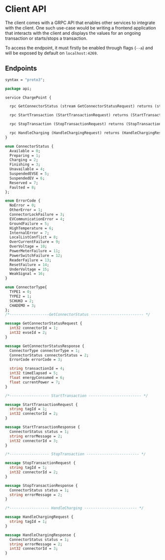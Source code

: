 # Client API

The client comes with a GRPC API that enables other services to integrate with the client. One such use-case would be
writing a frontend application that interacts with the client and displays the values for an ongoing transaction or
starts/stops a transaction.

To access the endpoint, it must firstly be enabled through flags (`--a`) and will be exposed by default
on `localhost:4269`.

## Endpoints

```protobuf
syntax = "proto3";

package api;

service ChargePoint {

  rpc GetConnectorStatus (stream GetConnectorStatusRequest) returns (stream GetConnectorStatusResponse) {}

  rpc StartTransaction (StartTransactionRequest) returns (StartTransactionResponse) {}

  rpc StopTransaction (StopTransactionRequest) returns (StopTransactionResponse) {}

  rpc HandleCharging (HandleChargingRequest) returns (HandleChargingResponse) {}
}

enum ConnectorStatus {
  Available = 0;
  Preparing = 1;
  Charging = 2;
  Finishing = 3;
  Unavailable = 4;
  SuspendedEVSE = 5;
  SuspendedEV = 6;
  Reserved = 7;
  Faulted = 8;
};

enum ErrorCode {
  NoError = 0;
  OtherError = 1;
  ConnectorLockFailure = 3;
  EVCommunicationError = 4;
  GroundFailure = 5;
  HighTemperature = 6;
  InternalError = 7;
  LocalListConflict = 8;
  OverCurrentFailure = 9;
  OverVoltage = 10;
  PowerMeterFailure = 11;
  PowerSwitchFailure = 12;
  ReaderFailure = 13;
  ResetFailure = 14;
  UnderVoltage = 15;
  WeakSignal = 16;
}

enum ConnectorType{
  TYPE1 = 0;
  TYPE2 = 1;
  SCHUKO = 2;
  CHADEMO = 3;
};
/*------------------GetConnectorStatus ------------------------ */

message GetConnectorStatusRequest {
  int32 connectorId = 1;
  int32 evseId = 2;
}

message GetConnectorStatusResponse {
  ConnectorType connectorType = 1;
  ConnectorStatus connectorStatus = 2;
  ErrorCode errorCode = 3;

  string transactionId = 4;
  int32 timeElapsed = 5;
  float energyConsumed = 6;
  float currentPower = 7;
}

/*------------------ StartTransaction ------------------------ */

message StartTransactionRequest {
  string tagId = 1;
  int32 connectorId = 2;
}

message StartTransactionResponse {
  ConnectorStatus status = 1;
  string errorMessage = 2;
  int32 connectorId = 3;
}

/*------------------ StopTransaction ------------------------ */

message StopTransactionRequest {
  string tagId = 1;
  int32 connectorId = 2;
}

message StopTransactionResponse {
  ConnectorStatus status = 1;
  string errorMessage = 2;
}

/*------------------ HandleCharging ------------------------ */

message HandleChargingRequest {
  string tagId = 1;
}

message HandleChargingResponse {
  ConnectorStatus status = 1;
  string errorMessage = 2;
  int32 connectorId = 3;
}
```
